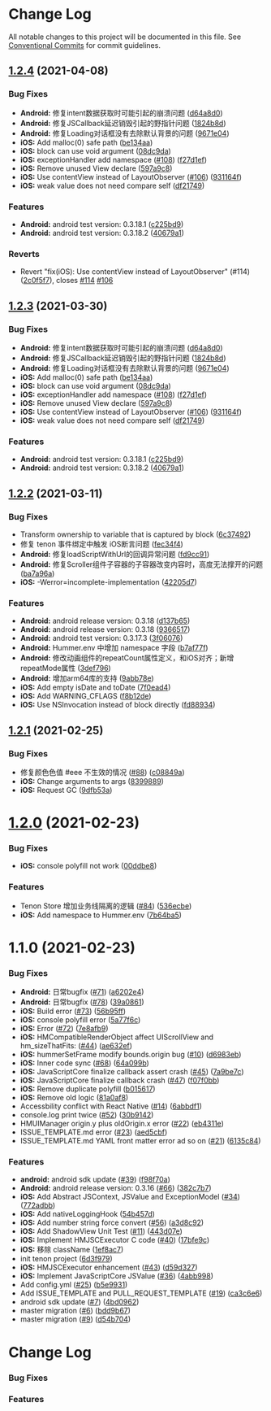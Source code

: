 # Change Log

All notable changes to this project will be documented in this file.
See [Conventional Commits](https://conventionalcommits.org) for commit guidelines.

## [1.2.4](https://github.com/didi/Hummer/compare/tenon_1.2.2...tenon_1.2.4) (2021-04-08)


### Bug Fixes

* **Android:** 修复intent数据获取时可能引起的崩溃问题 ([d64a8d0](https://github.com/didi/Hummer/commit/d64a8d00345b8cca24dc1d346a464a0f03e85f80))
* **Android:** 修复JSCallback延迟销毁引起的野指针问题 ([1824b8d](https://github.com/didi/Hummer/commit/1824b8d9eee068453d2a7ba605209438c4b013af))
* **Android:** 修复Loading对话框没有去除默认背景的问题 ([9671e04](https://github.com/didi/Hummer/commit/9671e04cb3ecd28c40a41a7bd65c2652032f04d9))
* **iOS:** Add malloc(0) safe path ([be134aa](https://github.com/didi/Hummer/commit/be134aab939eda193196e5cf3f9dbec409adbdea))
* **iOS:** block can use void argument ([08dc9da](https://github.com/didi/Hummer/commit/08dc9daf8dcc4fe2d3ecb6b91fbf1241f8a5d407))
* **iOS:** exceptionHandler add namespace ([#108](https://github.com/didi/Hummer/issues/108)) ([f27d1ef](https://github.com/didi/Hummer/commit/f27d1ef1be3ecf595e00dbea74821d3464bdb1af))
* **iOS:** Remove unused View declare ([597a9c8](https://github.com/didi/Hummer/commit/597a9c8c4c7aa46f3e6782cd2361239faef5098c))
* **iOS:** Use contentView instead of LayoutObserver ([#106](https://github.com/didi/Hummer/issues/106)) ([931164f](https://github.com/didi/Hummer/commit/931164fc7308b2eee625594928aad66de7a5bc9b))
* **iOS:** weak value does not need compare self ([df21749](https://github.com/didi/Hummer/commit/df217491120d0499bdaa497c49650c7da5af1fc0))


### Features

* **Android:** android test version: 0.3.18.1 ([c225bd9](https://github.com/didi/Hummer/commit/c225bd948bd43b97fbf290a93c4cd39255ae46ba))
* **Android:** android test version: 0.3.18.2 ([40679a1](https://github.com/didi/Hummer/commit/40679a14557a2fd09e71d2904bab1d16008812d4))


### Reverts

* Revert "fix(iOS): Use contentView instead of LayoutObserver" (#114) ([2c0f5f7](https://github.com/didi/Hummer/commit/2c0f5f7a19d776885b42af88abb6f6b10ac62c29)), closes [#114](https://github.com/didi/Hummer/issues/114) [#106](https://github.com/didi/Hummer/issues/106)





## [1.2.3](https://github.com/didi/Hummer/compare/tenon_1.2.2...tenon_1.2.3) (2021-03-30)


### Bug Fixes

* **Android:** 修复intent数据获取时可能引起的崩溃问题 ([d64a8d0](https://github.com/didi/Hummer/commit/d64a8d00345b8cca24dc1d346a464a0f03e85f80))
* **Android:** 修复JSCallback延迟销毁引起的野指针问题 ([1824b8d](https://github.com/didi/Hummer/commit/1824b8d9eee068453d2a7ba605209438c4b013af))
* **Android:** 修复Loading对话框没有去除默认背景的问题 ([9671e04](https://github.com/didi/Hummer/commit/9671e04cb3ecd28c40a41a7bd65c2652032f04d9))
* **iOS:** Add malloc(0) safe path ([be134aa](https://github.com/didi/Hummer/commit/be134aab939eda193196e5cf3f9dbec409adbdea))
* **iOS:** block can use void argument ([08dc9da](https://github.com/didi/Hummer/commit/08dc9daf8dcc4fe2d3ecb6b91fbf1241f8a5d407))
* **iOS:** exceptionHandler add namespace ([#108](https://github.com/didi/Hummer/issues/108)) ([f27d1ef](https://github.com/didi/Hummer/commit/f27d1ef1be3ecf595e00dbea74821d3464bdb1af))
* **iOS:** Remove unused View declare ([597a9c8](https://github.com/didi/Hummer/commit/597a9c8c4c7aa46f3e6782cd2361239faef5098c))
* **iOS:** Use contentView instead of LayoutObserver ([#106](https://github.com/didi/Hummer/issues/106)) ([931164f](https://github.com/didi/Hummer/commit/931164fc7308b2eee625594928aad66de7a5bc9b))
* **iOS:** weak value does not need compare self ([df21749](https://github.com/didi/Hummer/commit/df217491120d0499bdaa497c49650c7da5af1fc0))


### Features

* **Android:** android test version: 0.3.18.1 ([c225bd9](https://github.com/didi/Hummer/commit/c225bd948bd43b97fbf290a93c4cd39255ae46ba))
* **Android:** android test version: 0.3.18.2 ([40679a1](https://github.com/didi/Hummer/commit/40679a14557a2fd09e71d2904bab1d16008812d4))





## [1.2.2](https://github.com/didi/Hummer/compare/tenon_1.2.1...tenon_1.2.2) (2021-03-11)


### Bug Fixes

* Transform ownership to variable that is captured by block ([6c37492](https://github.com/didi/Hummer/commit/6c37492cccb0093e850e655730d823ee9f75f563))
* 修复 tenon 事件绑定中触发 iOS断言问题 ([fec34f4](https://github.com/didi/Hummer/commit/fec34f400acb2557ef5703fe136fa2bbb36f951d))
* **Android:** 修复loadScriptWithUrl的回调异常问题 ([fd9cc91](https://github.com/didi/Hummer/commit/fd9cc91d2405bc5dac1f7afee92f4ef8ba6b1657))
* **Android:** 修复Scroller组件子容器的子容器改变内容时，高度无法撑开的问题 ([ba7a96a](https://github.com/didi/Hummer/commit/ba7a96a6fab2bce080bfa0b7d1792e12297660b5))
* **iOS:** -Werror=incomplete-implementation ([42205d7](https://github.com/didi/Hummer/commit/42205d7ca43bb2fa846a60e690ef0dd196078d46))


### Features

* **Android:** android release version: 0.3.18 ([d137b65](https://github.com/didi/Hummer/commit/d137b6521e00368e89a5588c16602a701337d022))
* **Android:** android release version: 0.3.18 ([9366517](https://github.com/didi/Hummer/commit/93665175d23c48778a93ee1676443a4a728c1a9e))
* **Android:** android test version: 0.3.17.3 ([3f06076](https://github.com/didi/Hummer/commit/3f06076954a2211d98ff7e3471c4460e00b81fe7))
* **Android:** Hummer.env 中增加 namespace 字段 ([b7af77f](https://github.com/didi/Hummer/commit/b7af77f8bdd18ad92e0d6dd7637499c06dc19cf2))
* **Android:** 修改动画组件的repeatCount属性定义，和iOS对齐；新增repeatMode属性 ([3def796](https://github.com/didi/Hummer/commit/3def796b0dc2c87fab8daec7d2c2104412f25b1f))
* **Android:** 增加arm64库的支持 ([9abb78e](https://github.com/didi/Hummer/commit/9abb78e699e02f39d06d05deb1575cee9c849f6e))
* **iOS:** Add empty isDate and toDate ([7f0ead4](https://github.com/didi/Hummer/commit/7f0ead4f859cba5cd6bfdce96fb5f6b3d1a4879a))
* **iOS:** Add WARNING_CFLAGS ([f8b12de](https://github.com/didi/Hummer/commit/f8b12de55faaa51a49668ae60d897716516ce32d))
* **iOS:** Use NSInvocation instead of block directly ([fd88934](https://github.com/didi/Hummer/commit/fd889343fb0815319b83e864a934cf46935e8167))





## [1.2.1](https://github.com/didi/Hummer/compare/tenon_1.2.0...tenon_1.2.1) (2021-02-25)


### Bug Fixes

* 修复颜色色值 #eee 不生效的情况 ([#88](https://github.com/didi/Hummer/issues/88)) ([c08849a](https://github.com/didi/Hummer/commit/c08849adb56fa29e639fd46c3909d25bc4c5af86))
* **iOS:** Change arguments to args ([8399889](https://github.com/didi/Hummer/commit/83998897f56d86f0eb56554a21145df91f6a319b))
* **iOS:** Request GC ([9dfb53a](https://github.com/didi/Hummer/commit/9dfb53a239c1cebb454574adbdf2632f852b09bc))





# [1.2.0](https://github.com/didi/Hummer/compare/tenon_1.1.0...tenon_1.2.0) (2021-02-23)


### Bug Fixes

* **iOS:** console polyfill not work ([00ddbe8](https://github.com/didi/Hummer/commit/00ddbe816d9adb8f3a376eb272060c07330eb553))


### Features

* Tenon Store 增加业务线隔离的逻辑 ([#84](https://github.com/didi/Hummer/issues/84)) ([536ecbe](https://github.com/didi/Hummer/commit/536ecbe2968b24caba07c5217a754444bc8dd49f))
* **iOS:** Add namespace to Hummer.env ([7b64ba5](https://github.com/didi/Hummer/commit/7b64ba549147217425eef7431de01d73e97aa542))





# 1.1.0 (2021-02-23)


### Bug Fixes

* **Android:** 日常bugfix ([#71](https://github.com/didi/Hummer/issues/71)) ([a6202e4](https://github.com/didi/Hummer/commit/a6202e416c10993dc2cc9c8d0148dc9e7ea8ae8e))
* **Android:** 日常bugfix ([#78](https://github.com/didi/Hummer/issues/78)) ([39a0861](https://github.com/didi/Hummer/commit/39a08619d443f62ed5e1e82131c6b1b541ab8b4b))
* **iOS:** Build error ([#73](https://github.com/didi/Hummer/issues/73)) ([56b95ff](https://github.com/didi/Hummer/commit/56b95ff404a6481080b8b3c29a942e8b8bb500db))
* **iOS:** console polyfill error ([5a77f6c](https://github.com/didi/Hummer/commit/5a77f6ce45da453b900b9d68c9fe33b99aeaf114))
* **iOS:** Error ([#72](https://github.com/didi/Hummer/issues/72)) ([7e8afb9](https://github.com/didi/Hummer/commit/7e8afb9616fdf28cb4bbdce6ea031a9257ef571b))
* **iOS:** HMCompatibleRenderObject affect UIScrollView and hm_sizeThatFits: ([#44](https://github.com/didi/Hummer/issues/44)) ([ae632ef](https://github.com/didi/Hummer/commit/ae632ef04ffb736d82fbba75cb4e54fcbb4a2644))
* **iOS:** hummerSetFrame modify bounds.origin bug ([#10](https://github.com/didi/Hummer/issues/10)) ([d6983eb](https://github.com/didi/Hummer/commit/d6983eb6a2a6f0baa57954b99bed91ffc2088fb3))
* **iOS:** Inner code sync ([#68](https://github.com/didi/Hummer/issues/68)) ([64a099b](https://github.com/didi/Hummer/commit/64a099bf0c313d931249698defca82c7469c657e))
* **iOS:** JavaScriptCore finalize callback assert crash ([#45](https://github.com/didi/Hummer/issues/45)) ([7a9be7c](https://github.com/didi/Hummer/commit/7a9be7c7468864642af9db4375f4930b9f8a9274))
* **iOS:** JavaScriptCore finalize callback crash ([#47](https://github.com/didi/Hummer/issues/47)) ([f07f0bb](https://github.com/didi/Hummer/commit/f07f0bb654a59e875a26c3fb8dbd988ddc88abff))
* **iOS:** Remove duplicate polyfill ([b015617](https://github.com/didi/Hummer/commit/b015617e44784718f4f351957f3d92c409a22870))
* **iOS:** Remove old logic ([81a0af8](https://github.com/didi/Hummer/commit/81a0af837f71d2a4e406c40da10e9ae35f56deae))
* Accessbility conflict with React Native ([#14](https://github.com/didi/Hummer/issues/14)) ([6abbdf1](https://github.com/didi/Hummer/commit/6abbdf16f43d3fbcbedb5e2780a9e32c97bea019))
* console.log print twice ([#52](https://github.com/didi/Hummer/issues/52)) ([30b9142](https://github.com/didi/Hummer/commit/30b9142d97f04dcd6eee8500f7e054a97027e629))
* HMUIManager origin.y plus oldOrigin.x error ([#22](https://github.com/didi/Hummer/issues/22)) ([eb4311e](https://github.com/didi/Hummer/commit/eb4311e8ecec194f8362cfab48340f94d9f0bfc5))
* ISSUE_TEMPLATE.md error ([#23](https://github.com/didi/Hummer/issues/23)) ([aed5cbf](https://github.com/didi/Hummer/commit/aed5cbf39069fe372773089230a6ee3179c70ea3))
* ISSUE_TEMPLATE.md YAML front matter error ad so on ([#21](https://github.com/didi/Hummer/issues/21)) ([6135c84](https://github.com/didi/Hummer/commit/6135c843573ced26fe4040b40b80fd78502063c9))


### Features

* **android:** android sdk update ([#39](https://github.com/didi/Hummer/issues/39)) ([f98f70a](https://github.com/didi/Hummer/commit/f98f70a9d264b4a95074567dfdbd4e9765fed5cd))
* **Android:** android release version: 0.3.16 ([#66](https://github.com/didi/Hummer/issues/66)) ([382c7b7](https://github.com/didi/Hummer/commit/382c7b7412e8c0d95f256d4c1e871bd7580cbf52))
* **iOS:** Add Abstract JSContext, JSValue and ExceptionModel ([#34](https://github.com/didi/Hummer/issues/34)) ([772adbb](https://github.com/didi/Hummer/commit/772adbbdd9cf6e6f4edea70e6fe8ab492d5d16e1))
* **iOS:** Add nativeLoggingHook ([54b457d](https://github.com/didi/Hummer/commit/54b457d13b748211a70b69061f001b6c09d323bb))
* **iOS:** Add number string force convert ([#56](https://github.com/didi/Hummer/issues/56)) ([a3d8c92](https://github.com/didi/Hummer/commit/a3d8c92ff781b47bb41bfff075aff84a539e22a5))
* **iOS:** Add ShadowView Unit Test ([#11](https://github.com/didi/Hummer/issues/11)) ([443d07e](https://github.com/didi/Hummer/commit/443d07e5bce70b40caa8b38d6f9fe80b5c2b35df))
* **iOS:** Implement HMJSCExecutor C code ([#40](https://github.com/didi/Hummer/issues/40)) ([17bfe9c](https://github.com/didi/Hummer/commit/17bfe9cdc0e3d61bcd89dffcecc640ce122b2a24))
* **iOS:** 移除 className ([1ef8ac7](https://github.com/didi/Hummer/commit/1ef8ac7b9c8baee848b4a67438607bb3b2666ec6))
* init tenon project ([6d3f979](https://github.com/didi/Hummer/commit/6d3f97983f4174dc1591e67cc1183862785d1ccc))
* **iOS:** HMJSCExecutor enhancement ([#43](https://github.com/didi/Hummer/issues/43)) ([d59d327](https://github.com/didi/Hummer/commit/d59d3273473c741c1fbd48890be30cded809426c))
* **iOS:** Implement JavaScriptCore JSValue ([#36](https://github.com/didi/Hummer/issues/36)) ([4abb998](https://github.com/didi/Hummer/commit/4abb9987770bf4f3592a278a8b03a7fba204c5fd))
* Add config.yml ([#25](https://github.com/didi/Hummer/issues/25)) ([b5e9931](https://github.com/didi/Hummer/commit/b5e99313fd84ba8cabb76d259ab87f88c9721c63))
* Add ISSUE_TEMPLATE and PULL_REQUEST_TEMPLATE ([#19](https://github.com/didi/Hummer/issues/19)) ([ca3c6e6](https://github.com/didi/Hummer/commit/ca3c6e6567277eb6bead73ebb6bc60897f302d17))
* android sdk update ([#7](https://github.com/didi/Hummer/issues/7)) ([4bd0962](https://github.com/didi/Hummer/commit/4bd09621083d488149c8da0813ea6556188eec4b))
* master migration ([#6](https://github.com/didi/Hummer/issues/6)) ([bdd9b67](https://github.com/didi/Hummer/commit/bdd9b676b2f32259e8c00762dc3ae1dd1525009e))
* master migration ([#9](https://github.com/didi/Hummer/issues/9)) ([d54b704](https://github.com/didi/Hummer/commit/d54b704447822a0109a02ae32428bb8218eeb61c))





# Change Log
### Bug Fixes

### Features
